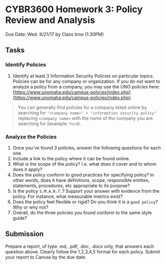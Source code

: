 # CYBR3600 Homework 3: Policy Review and Analysis
Due Date: Wed. 9/21/17 by Class time (1:30PM)

## Tasks

### Identify Policies
1. Identify at least 3 Information Security Policies on particular topics. Policies can be for any company or organization. If you do not want to analyze a policy from a company, you may use the UNO policies here: [https://www.unomaha.edu/campus-policies/index.php](https://www.unomaha.edu/campus-policies/index.php).

> You can generally find policies for a company listed online by searching for `"<company name>" + "information security policy"` replacing `<company name>` with the name of the company you are searching for (example: `ford`).

### Analyze the Policies
1. Once you've found 3 policies, answer the following questions for each one.
  1. Include a link to the policy where it can be found online.
  2. What is the scope of the policy? I.e. what does it cover and to whom does it apply?
  3. Does the policy conform to good practices for specifying policy? In other words, does it have definitions, scope, responsible entities, statements, procedures, etc appropriate to its purpose?
  4. Is the policy `S.M.A.R.T.`? Support your answer with evidence from the policy. For instance, what measurable metrics exist?
  5. Does the policy feel flexible or rigid? Do you think it is a `good policy`? Why or why not?
2. Overall, do the three policies you found conform to the same style guide?  

## Submission
Prepare a report, of type .md, .pdf, .doc, .docx only, that answers each question above. Clearly follow the 1,2,3,4,5 format for each policy. Submit your report to Canvas by the due date.
